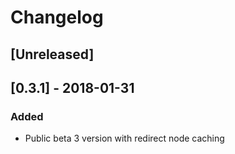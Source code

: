 # Changelog

## [Unreleased]

## [0.3.1] - 2018-01-31
### Added
- Public beta 3 version with redirect node caching


